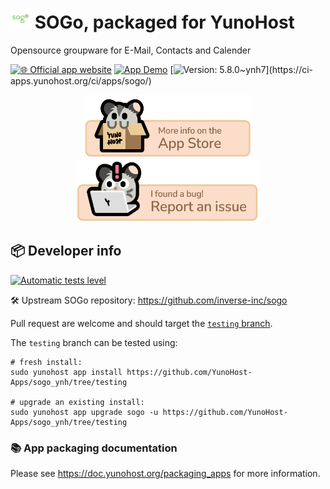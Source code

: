 <!--
N.B.: This README was automatically generated by <https://github.com/YunoHost/apps_tools/blob/main/readme_generator>
It shall NOT be edited by hand.
-->

<h1>
  <img src="https://raw.githubusercontent.com/YunoHost/apps/main/logos/sogo.png" width="32px" alt="Logo of SOGo">
  SOGo, packaged for YunoHost
</h1>

Opensource groupware for E-Mail, Contacts and Calender

[![🌐 Official app website](https://img.shields.io/badge/Official_app_website-darkgreen?style=for-the-badge)](https://sogo.nu/)
[![App Demo](https://img.shields.io/badge/App_Demo-blue?style=for-the-badge)](https://demo.sogo.nu/SOGo/)
[![Version: 5.8.0~ynh7](https://img.shields.io/badge/Version-5.8.0~ynh7-rgba(0,150,0,1)?style=for-the-badge)](https://ci-apps.yunohost.org/ci/apps/sogo/)

<div align="center">
<a href="https://apps.yunohost.org/app/sogo"><img height="100px" src="https://github.com/YunoHost/yunohost-artwork/raw/refs/heads/main/badges/neopossum-badges/badge_more_info_on_the_appstore.svg"/></a>
<a href="https://github.com/YunoHost-Apps/sogo_ynh/issues"><img height="100px" src="https://github.com/YunoHost/yunohost-artwork/raw/refs/heads/main/badges/neopossum-badges/badge_report_an_issue.svg"/></a>
</div>

## 📦 Developer info

[![Automatic tests level](https://apps.yunohost.org/badge/cilevel/sogo)](https://ci-apps.yunohost.org/ci/apps/sogo/)

🛠️ Upstream SOGo repository: <https://github.com/inverse-inc/sogo>

Pull request are welcome and should target the [`testing` branch](https://github.com/YunoHost-Apps/sogo_ynh/tree/testing).

The `testing` branch can be tested using:
```
# fresh install:
sudo yunohost app install https://github.com/YunoHost-Apps/sogo_ynh/tree/testing

# upgrade an existing install:
sudo yunohost app upgrade sogo -u https://github.com/YunoHost-Apps/sogo_ynh/tree/testing
```

### 📚 App packaging documentation

Please see <https://doc.yunohost.org/packaging_apps> for more information.